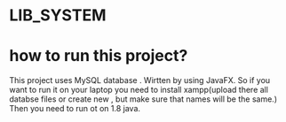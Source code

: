 # LIB_SYSTEM
# how to run this project?
This project uses MySQL database . Wirtten by using JavaFX. So if you want to run it on your laptop you need to install xampp(upload there all databse files or create new , but make sure that names will be the same.)
Then you need to run ot on 1.8 java.

